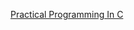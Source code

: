 <a href="https://ocw.mit.edu/courses/6-087-practical-programming-in-c-january-iap-2010/">Practical Programming In C</a>

